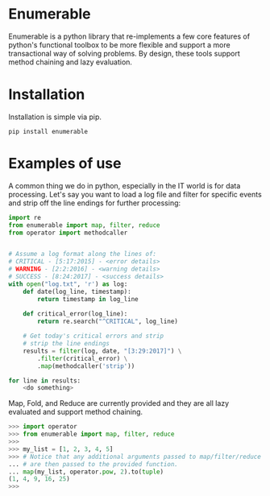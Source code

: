 # Enumerable
Enumerable is a python library that re-implements a few core features of python's functional toolbox to be more flexible and support a more transactional way of solving problems.  By design, these tools support method chaining and lazy evaluation.

# Installation
Installation is simple via pip.

`pip install enumerable`
# Examples of use

A common thing we do in python, especially in the IT world is for data processing.  Let's say you want to load a log file and filter for specific events and strip off the line endings for further processing:

```python
import re
from enumerable import map, filter, reduce
from operator import methodcaller


# Assume a log format along the lines of:
# CRITICAL - [5:17:2015] - <error details>
# WARNING - [2:2:2016] - <warning details>
# SUCCESS - [8:24:2017] - <success details>
with open("log.txt", 'r') as log:
    def date(log_line, timestamp):
        return timestamp in log_line
    
    def critical_error(log_line):
        return re.search("^CRITICAL", log_line)

    # Get today's critical errors and strip
    # strip the line endings
    results = filter(log, date, "[3:29:2017]") \
        .filter(critical_error) \
        .map(methodcaller('strip'))

for line in results:
    <do something>
```

Map, Fold, and Reduce are currently provided and they are all lazy evaluated and support method chaining.

```python
>>> import operator
>>> from enumerable import map, filter, reduce
>>>
>>> my_list = [1, 2, 3, 4, 5]
>>> # Notice that any additional arguments passed to map/filter/reduce
... # are then passed to the provided function.
... map(my_list, operator.pow, 2).to(tuple)
(1, 4, 9, 16, 25)
>>>
```
